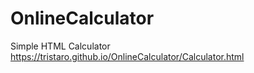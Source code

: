 # OnlineCalculator
Simple HTML Calculator
https://tristaro.github.io/OnlineCalculator/Calculator.html
